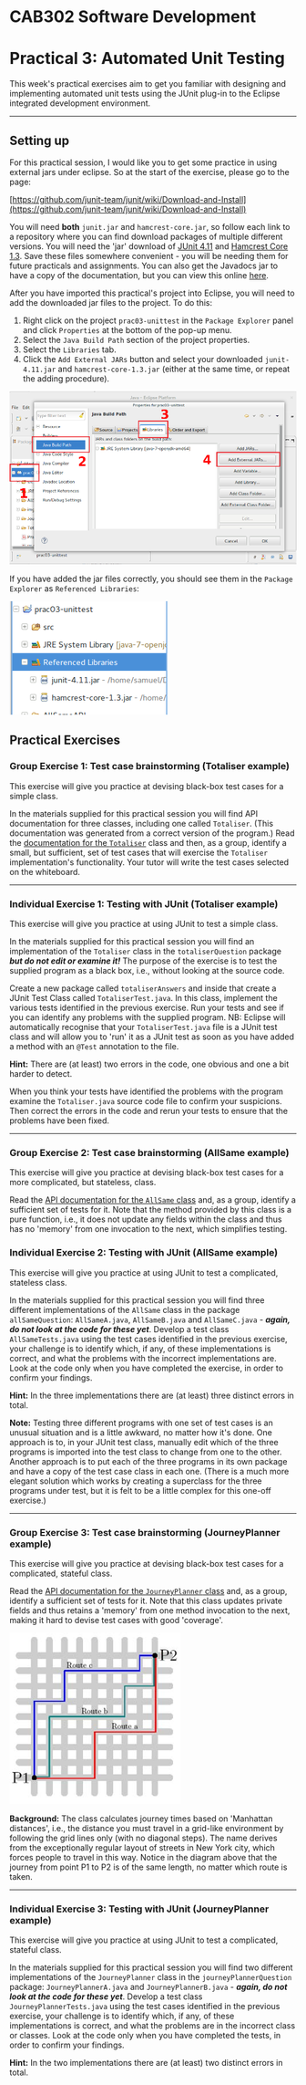CAB302 Software Development
===========================

# Practical 3: Automated Unit Testing #

This week's practical exercises aim to get you familiar with designing and implementing automated unit tests using the JUnit plug-in to the Eclipse integrated development environment.

* * *

## Setting up ##

For this practical session, I would like you to get some practice in using external jars under eclipse. So at the start of the exercise, please go to the page:

[https://github.com/junit-team/junit/wiki/Download-and-Install](https://github.com/junit-team/junit/wiki/Download-and-Install)

You will need __both__ `junit.jar` and `hamcrest-core.jar`, so follow each link to a repository where you can find download packages of multiple different versions. You will need the 'jar' download of [JUnit 4.11](http://search.maven.org/remotecontent?filepath=junit/junit/4.11/junit-4.11.jar) and [Hamcrest Core 1.3](http://search.maven.org/remotecontent?filepath=org/hamcrest/hamcrest-core/1.3/hamcrest-core-1.3.jar).
Save these files somewhere convenient - you will be needing them for future practicals and assignments.
You can also get the Javadocs jar to have a copy of the documentation, but you can view this online [here](http://junit.sourceforge.net/javadoc/).

After you have imported this practical's project into Eclipse, you will need to add the downloaded jar files to the project. To do this:

1. Right click on the project `prac03-unittest` in the `Package Explorer` panel and click `Properties` at the bottom of the pop-up menu.
2. Select the `Java Build Path` section of the project properties.
3. Select the `Libraries` tab.
4. Click the `Add External JARs` button and select your downloaded `junit-4.11.jar` and `hamcrest-core-1.3.jar` (either at the same time, or repeat the adding procedure).

![Add External JARs](imgs/addexternal.png "Add External JARs")

If you have added the jar files correctly, you should see them in the `Package Explorer` as `Referenced Libraries`:

![Referenced Libraries](imgs/referencedlibs.png "Referenced Libraries")

## Practical Exercises ##

### Group Exercise 1: Test case brainstorming (Totaliser example) ###

This exercise will give you practice at devising black-box test cases for a simple class. 

In the materials supplied for this practical session you will find API documentation for three classes, including one called `Totaliser`. (This documentation was generated from a correct version of the program.) Read the [documentation for the `Totaliser`](doc/TotaliserAPI/index.html) class and then, as a group, identify a small, but sufficient, set of test cases that will exercise the `Totaliser` implementation's functionality. Your tutor will write the test cases selected on the whiteboard.

* * *

### Individual Exercise 1: Testing with JUnit (Totaliser example) ###

This exercise will give you practice at using JUnit to test a simple class.

In the materials supplied for this practical session you will find an implementation of the `Totaliser` class in the `totaliserQuestion` package ***but do not edit or examine it!*** The purpose of the exercise is to test the supplied program as a black box, i.e., without looking at the source code.

Create a new package called `totaliserAnswers` and inside that create a JUnit Test Class called `TotaliserTest.java`. In this class, implement the various tests identified in the previous exercise. Run your tests and see if you can identify any problems with the supplied program. NB: Eclipse will automatically recognise that your `TotaliserTest.java` file is a JUnit test class and will allow you to 'run' it as a JUnit test as soon as you have added a method with an `@Test` annotation to the file.

**Hint:** There are (at least) two errors in the code, one obvious and one a bit harder to detect.

When you think your tests have identified the problems with the program examine the `Totaliser.java` source code file to confirm your suspicions. Then correct the errors in the code and rerun your tests to ensure that the problems have been fixed.

* * *

### Group Exercise 2: Test case brainstorming (AllSame example) ###

This exercise will give you practice at devising black-box test cases for a more complicated, but stateless, class.

Read the [API documentation for the `AllSame` class](doc/AllSameAPI/index.html) and, as a group, identify a sufficient set of tests for it. Note that the method provided by this class is a pure function, i.e., it does not update any fields within the class and thus has no 'memory' from one invocation to the next, which simplifies testing.

### Individual Exercise 2: Testing with JUnit (AllSame example) ###

This exercise will give you practice at using JUnit to test a complicated, stateless class.

In the materials supplied for this practical session you will find three different
implementations of the `AllSame` class in the package `allSameQuestion`: `AllSameA.java`, `AllSameB.java` and `AllSameC.java` - ***again, do not look at the code for these yet***. Develop a test class `AllSameTests.java` using the test cases identified in the previous exercise, your challenge is to identify which, if any, of these implementations is correct, and what the problems with the incorrect implementations are. Look at the code only when you have completed the exercise, in order to confirm your findings.

**Hint:** In the three implementations there are (at least) three distinct errors in total.

**Note:** Testing three different programs with one set of test cases is an unusual situation and is a little awkward, no matter how it's done. One approach is to, in your JUnit test class, manually edit which of the three programs is imported into the test class to change from one to the other. Another approach is to put each of the three programs in its own package and have a copy of the test case class in each one. (There is a much more elegant solution which works by creating a superclass for the three programs under test, but it is felt to be a little complex for this one-off exercise.)

* * *

### Group Exercise 3: Test case brainstorming (JourneyPlanner example) ###

This exercise will give you practice at devising black-box test cases for a complicated, stateful class.

Read the [API documentation for the `JourneyPlanner` class](doc/JourneyPlannerAPI/index.html) and, as a group, identify a sufficient set of tests for it. Note that this class updates private fields and thus retains a 'memory' from one method invocation to the next, making it hard to devise test cases with good 'coverage'.

![Manhattan distances example](imgs/blocks.png "Manhattan distances example")

**Background:** The class calculates journey times based on 'Manhattan distances', i.e., the distance you must travel in a grid-like environment by following the grid lines only (with no diagonal steps). The name derives from the exceptionally regular layout of streets in New York city, which forces people to travel in this way. Notice in the diagram above that the journey from point P1 to P2 is of the same length, no matter which route is taken.

* * *

### Individual Exercise 3: Testing with JUnit (JourneyPlanner example) ###

This exercise will give you practice at using JUnit to test a complicated, stateful class.

In the materials supplied for this practical session you will find two different implementations of the `JourneyPlanner` class in the `journeyPlannerQuestion` package: `JourneyPlannerA.java` and `JourneyPlannerB.java` - ***again, do not look at the code for these yet***.  Develop a test class `JourneyPlannerTests.java` using the test cases identified in the previous exercise, your challenge is to identify which, if any, of these implementations is correct, and what the problems are in the incorrect class or classes. Look at the code only when you have completed the tests, in order to confirm your findings.

**Hint:** In the two implementations there are (at least) two distinct errors in total.
